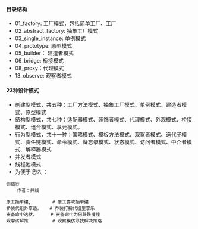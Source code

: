 #### 目录结构
*  01_factory: 工厂模式，包括简单工厂、工厂
*  02_abstract_factory: 抽象工厂模式
*  03_single_instance: 单例模式
*  04_prototype: 原型模式
*  05_builder： 建造者模式
*  06_bridge: 桥接模式
*  08_proxy：代理模式
*  13_observe: 观察者模式

#### 23种设计模式
*  创建型模式，共五种：工厂方法模式、抽象工厂模式、单例模式、建造者模式、原型模式
*  结构型模式，共七种：适配器模式、装饰者模式、代理模式、外观模式、桥接模式、组合模式、享元模式。
*  行为型模式，共十一种：策略模式、模板方法模式、观察者模式、迭代子模式、责任链模式、命令模式、备忘录模式、状态模式、访问者模式、中介者模式、解释器模式
*  并发者模式
*  线程池模式
*  为便于记忆,：

```text
创结行
    作者：并线
    
原工抽单建,        # 原工喜欢抽单建
桥装代组外享适。   # 乔装打扮代组里享乐
责备命中迭状，     # 责备命中为何跌跌撞撞
观摩访解策         # 观察模仿寻找解决策略
```
